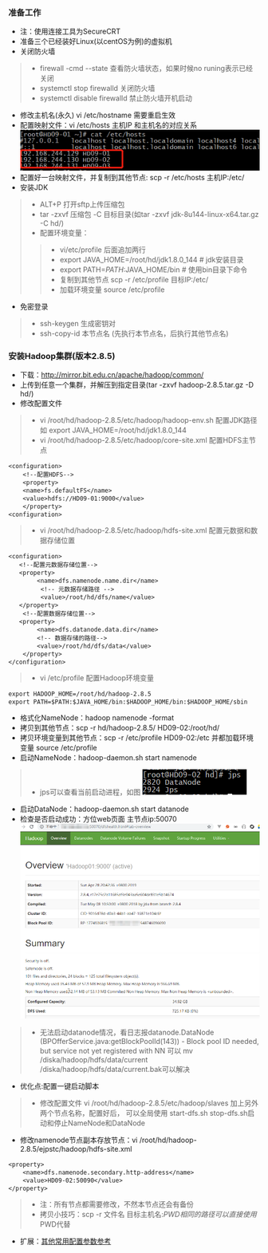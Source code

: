 ### 准备工作
+ 注：使用连接工具为SecureCRT
+ 准备三个已经装好Linux(以centOS为例)的虚拟机
+ 关闭防火墙 
> + firewall -cmd --state 查看防火墙状态，如果时候no runing表示已经关闭
> + systemctl stop firewalld 关闭防火墙
> + systemctl disable firewalld 禁止防火墙开机启动
+ 修改主机名(永久) vi /etc/hostname 需要重启生效
+ 配置映射文件：vi /etc/hosts 主机IP 和主机名的对应关系
![](img/映射文件.png)
+ 配置好一台映射文件，并复制到其他节点: scp -r /etc/hosts 主机IP:/etc/
+ 安装JDK
> + ALT+P 打开sftp上传压缩包
> + tar -zxvf 压缩包 -C 目标目录(如tar -zxvf jdk-8u144-linux-x64.tar.gz -C hd/)
> + 配置环境变量：
> > + vi/etc/profile 后面追加两行  
> > + export JAVA_HOME=/root/hd/jdk1.8.0_144    # jdk安装目录
> > + export PATH=$PATH:$JAVA_HOME/bin    # 使用bin目录下命令
> > + 复制到其他节点  scp -r /etc/profile 目标IP:/etc/
> > + 加载环境变量 source /etc/profile
+ 免密登录
> + ssh-keygen 生成密钥对
> + ssh-copy-id 本节点名 (先执行本节点名，后执行其他节点名)
### 安装Hadoop集群(版本2.8.5)
+ 下载：http://mirror.bit.edu.cn/apache/hadoop/common/
+ 上传到任意一个集群，并解压到指定目录(tar -zxvf hadoop-2.8.5.tar.gz -D hd/)
+ 修改配置文件
> + vi /root/hd/hadoop-2.8.5/etc/hadoop/hadoop-env.sh 配置JDK路径 如 export JAVA_HOME=/root/hd/jdk1.8.0_144
> + vi /root/hd/hadoop-2.8.5/etc/hadoop/core-site.xml 配置HDFS主节点
```
<configuration>
    <!--配置HDFS-->
    <property>
    <name>fs.defaultFS</name>
    <value>hdfs://HD09-01:9000</value>
    </property>
<configuration>
```
> + vi /root/hd/hadoop-2.8.5/etc/hadoop/hdfs-site.xml 配置元数据和数据存储位置
```
<configuration>
   <!--配置元数据存储位置-->
   <property>
        <name>dfs.namenode.name.dir</name>
         <!-- 元数据存储路径 -->
         <value>/root/hd/dfs/name</value> 
   </property>
    <!--配置数据存储位置-->
   <property>
        <name>dfs.datanode.data.dir</name>
        <!-- 数据存储的路径-->
        <value>/root/hd/dfs/data</value> 
    </property>
</configuration>
```
> + vi /etc/profile 配置Hadoop环境变量
```
export HADOOP_HOME=/root/hd/hadoop-2.8.5
export PATH=$PATH:$JAVA_HOME/bin:$HADOOP_HOME/bin:$HADOOP_HOME/sbin
```
+ 格式化NameNode：hadoop namenode -format
+ 拷贝到其他节点：scp -r hd/hadoop-2.8.5/ HD09-02:/root/hd/
+ 拷贝环境变量到其他节点：scp -r /etc/profile HD09-02:/etc 并都加载环境变量 source /etc/profile
+ 启动NameNode：hadoop-daemon.sh start namenode
> - jps可以查看当前启动进程，如图
![](img/jps.png)
+ 启动DataNode：hadoop-daemon.sh start datanode
+ 检查是否启动成功：方位web页面 主节点ip:50070
![](img/启动成功页面.png)
> - 无法启动datanode情况，看日志报datanode.DataNode (BPOfferService.java:getBlockPoolId(143)) - Block pool ID needed, but service not yet registered with NN
    可以 mv /diska/hadoop/hdfs/data/current  /diska/hadoop/hdfs/data/current.bak可以解决
+ 优化点:配置一键启动脚本
> - 修改配置文件 vi /root/hd/hadoop-2.8.5/etc/hadoop/slaves   加上另外两个节点名称，配置好后，
可以全局使用 start-dfs.sh stop-dfs.sh启动和停止NameNode和DataNode
+ 修改namenode节点副本存放节点：vi /root/hd/hadoop-2.8.5/ejpstc/hadoop/hdfs-site.xml
```
<property>
    <name>dfs.namenode.secondary.http-address</name>
    <value>HD09-02:50090</value>
</property>
```
> - 注：所有节点都需要修改，不然本节点还会有备份
> - 拷贝小技巧：scp -r 文件名 目标主机名:$PWD  相同的路径可以直接使用$PWD代替
+ 扩展：[其他常用配置参数参考](https://www.cnblogs.com/yinghun/p/6230436.html)
